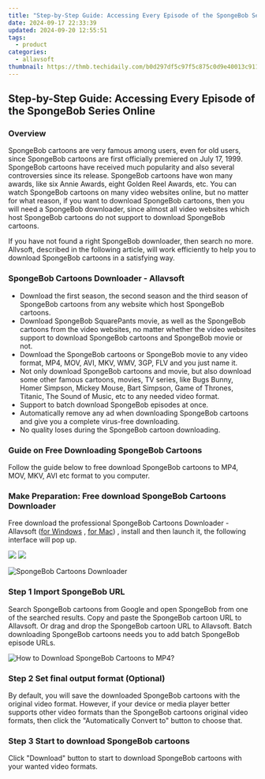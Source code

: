 ```yaml
---
title: "Step-by-Step Guide: Accessing Every Episode of the SpongeBob Series Online"
date: 2024-09-17 22:33:39
updated: 2024-09-20 12:55:51
tags:
  - product
categories:
  - allavsoft
thumbnail: https://thmb.techidaily.com/b0d297df5c97f5c875c0d9e40013c911e8c4f3b18d6fb59abc7ca17939ca2139.jpg
---
```


## Step-by-Step Guide: Accessing Every Episode of the SpongeBob Series Online

### Overview

SpongeBob cartoons are very famous among users, even for old users, since SpongeBob cartoons are first officially premiered on July 17, 1999\. SpongeBob cartoons have received much popularity and also several controversies since its release. SpongeBob cartoons have won many awards, like six Annie Awards, eight Golden Reel Awards, etc. You can watch SpongeBob cartoons on many video websites online, but no matter for what reason, if you want to download SpongeBob cartoons, then you will need a SpongeBob downloader, since almost all video websites which host SpongeBob cartoons do not support to download SpongeBob cartoons.

If you have not found a right SpongeBob downloader, then search no more. Allvsoft, described in the following article, will work efficiently to help you to download SpongeBob cartoons in a satisfying way.

### SpongeBob Cartoons Downloader - Allavsoft

* Download the first season, the second season and the third season of SpongeBob cartoons from any website which host SpongeBob cartoons.
* Download SpongeBob SquarePants movie, as well as the SpongeBob cartoons from the video websites, no matter whether the video websites support to download SpongeBob cartoons and SpongeBob movie or not.
* Download the SpongeBob cartoons or SpongeBob movie to any video format, MP4, MOV, AVI, MKV, WMV, 3GP, FLV and you just name it.
* Not only download SpongeBob cartoons and movie, but also download some other famous cartoons, movies, TV series, like Bugs Bunny, Homer Simpson, Mickey Mouse, Bart Simpson, Game of Thrones, Titanic, The Sound of Music, etc to any needed video format.
* Support to batch download SpongeBob episodes at once.
* Automatically remove any ad when downloading SpongeBob cartoons and give you a complete virus-free downloading.
* No quality loses during the SpongeBob cartoon downloading.

### Guide on Free Downloading SpongeBob Cartoons

Follow the guide below to free download SpongeBob cartoons to MP4, MOV, MKV, AVI etc format to you computer.

### Make Preparation: Free download SpongeBob Cartoons Downloader

Free download the professional SpongeBob Cartoons Downloader - Allavsoft ([for Windows](https://tools.techidaily.com/allavsoft/products/) , [for Mac](https://tools.techidaily.com/allavsoft/products/)) , install and then launch it, the following interface will pop up.

[![](https://www.allavsoft.com/how-to/../images/how-to/free-download-win.jpg)](https://tools.techidaily.com/allavsoft/products/) [![](https://www.allavsoft.com/how-to/../images/how-to/free-download-mac.jpg)](https://tools.techidaily.com/allavsoft/products/)

![SpongeBob Cartoons Downloader](https://www.allavsoft.com/how-to/../images/allavsoft/screen-shot-600.jpg)

### Step 1 Import SpongeBob URL

Search SpongeBob cartoons from Google and open SpongeBob from one of the searched results. Copy and paste the SpongeBob cartoon URL to Allavsoft. Or drag and drop the SpongeBob cartoon URL to Allavsoft. Batch downloading SpongeBob cartoons needs you to add batch SpongeBob episode URLs.

![How to Download SpongeBob Cartoons to MP4?](https://www.allavsoft.com/how-to/../images/how-to/download-rtmp-video/download-rtmp-video.jpg)

### Step 2 Set final output format (Optional)

By default, you will save the downloaded SpongeBob cartoons with the original video format. However, if your device or media player better supports other video formats than the SpongeBob cartoons original video formats, then click the "Automatically Convert to" button to choose that.

### Step 3 Start to download SpongeBob cartoons

Click "Download" button to start to download SpongeBob cartoons with your wanted video formats.

<ins class="adsbygoogle"
     style="display:block"
     data-ad-format="autorelaxed"
     data-ad-client="ca-pub-7571918770474297"
     data-ad-slot="1223367746"></ins>



<ins class="adsbygoogle"
     style="display:block"
     data-ad-client="ca-pub-7571918770474297"
     data-ad-slot="8358498916"
     data-ad-format="auto"
     data-full-width-responsive="true"></ins>
